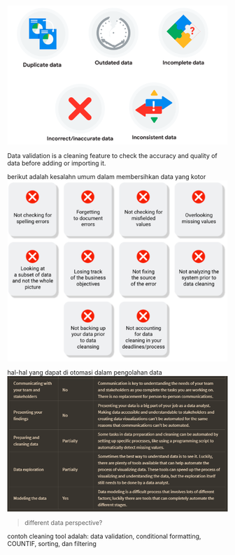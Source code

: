![991cab5ef87028e3e0f58f96eb0c0cfc.png](../../../../_resources/991cab5ef87028e3e0f58f96eb0c0cfc.png)

Data validation is a cleaning feature to check the accuracy and quality of data before adding or importing it.

berikut adalah kesalahn umum dalam membersihkan data yang kotor
![d544774c27e26086b537f1032450daa5.png](../../../../_resources/d544774c27e26086b537f1032450daa5.png)

hal-hal yang dapat di otomasi dalam pengolahan data
![8805e808e279b9ff468bebae1491d2b3.png](../../../../_resources/8805e808e279b9ff468bebae1491d2b3.png)

>different data perspective?

contoh cleaning tool adalah: data validation, conditional formatting, COUNTIF, sorting, dan filtering